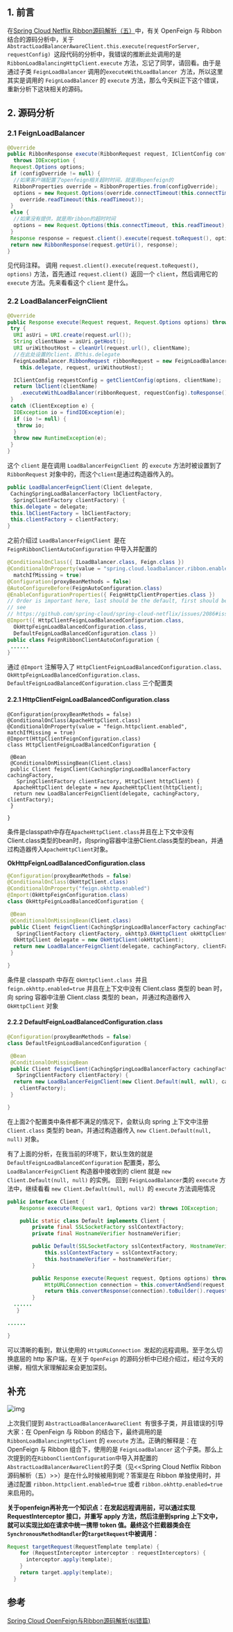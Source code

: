 ## 1. 前言

在[Spring Cloud Netflix Ribbon源码解析（五）](https://zhuanlan.zhihu.com/p/498939068)中，有关 OpenFeign 与 Ribbon 结合的源码分析中，关于`AbstractLoadBalancerAwareClient.this.execute(requestForServer, requestConfig) `这段代码的分析中，我错误的推断此处调用的是 `RibbonLoadBalancingHttpClient.execute` 方法，忘记了同学，请回看。由于是通过子类 `FeignLoadBalancer` 调用的`executeWithLoadBalancer `方法，所以这里其实是调用的 `FeignLoadBalancer` 的 `execute` 方法，那么今天纠正下这个错误，重新分析下这块相关的源码。

## 2. 源码分析

### 2.1 FeignLoadBalancer

```java
@Override
public RibbonResponse execute(RibbonRequest request, IClientConfig configOverride)
  throws IOException {
 Request.Options options;
 if (configOverride != null) {
  //如果客户端配置了openfeign相关超时时间，就是用openfeign的
  RibbonProperties override = RibbonProperties.from(configOverride);
  options = new Request.Options(override.connectTimeout(this.connectTimeout),
    override.readTimeout(this.readTimeout));
 }
 else {
  //如果没有提供，就是用ribbon的超时时间
  options = new Request.Options(this.connectTimeout, this.readTimeout);
 }
 Response response = request.client().execute(request.toRequest(), options);
 return new RibbonResponse(request.getUri(), response);
}
```

见代码注释。 调用 `request.client().execute(request.toRequest(), options)` 方法，首先通过 `request.client() `返回一个 `client`，然后调用它的 `execute` 方法。先来看看这个 `client` 是什么。

### 2.2 LoadBalancerFeignClient

```java
@Override
public Response execute(Request request, Request.Options options) throws IOException {
 try {
  URI asUri = URI.create(request.url());
  String clientName = asUri.getHost();
  URI uriWithoutHost = cleanUrl(request.url(), clientName);
  //在此处设置的client，即this.delegate
  FeignLoadBalancer.RibbonRequest ribbonRequest = new FeignLoadBalancer.RibbonRequest(
    this.delegate, request, uriWithoutHost);

  IClientConfig requestConfig = getClientConfig(options, clientName);
  return lbClient(clientName)
    .executeWithLoadBalancer(ribbonRequest, requestConfig).toResponse();
 }
 catch (ClientException e) {
  IOException io = findIOException(e);
  if (io != null) {
   throw io;
  }
  throw new RuntimeException(e);
 }
}
```

这个 `client` 是在调用 `LoadBalancerFeignClient `的 `execute` 方法时被设置到了 `RibbonRequest` 对象中的，而这个`client`是通过构造器传入的。

```java
public LoadBalancerFeignClient(Client delegate,
 CachingSpringLoadBalancerFactory lbClientFactory,
  SpringClientFactory clientFactory) {
 this.delegate = delegate;
 this.lbClientFactory = lbClientFactory;
 this.clientFactory = clientFactory;
}
```

之前介绍过 `LoadBalancerFeignClient `是在 `FeignRibbonClientAutoConfiguration` 中导入并配置的

```java
@ConditionalOnClass({ ILoadBalancer.class, Feign.class })
@ConditionalOnProperty(value = "spring.cloud.loadbalancer.ribbon.enabled",
  matchIfMissing = true)
@Configuration(proxyBeanMethods = false)
@AutoConfigureBefore(FeignAutoConfiguration.class)
@EnableConfigurationProperties({ FeignHttpClientProperties.class })
// Order is important here, last should be the default, first should be optional
// see
// https://github.com/spring-cloud/spring-cloud-netflix/issues/2086#issuecomment-316281653
@Import({ HttpClientFeignLoadBalancedConfiguration.class,
  OkHttpFeignLoadBalancedConfiguration.class,
  DefaultFeignLoadBalancedConfiguration.class })
public class FeignRibbonClientAutoConfiguration {
 ......
}
```

通过 `@Import` 注解导入了 `HttpClientFeignLoadBalancedConfiguration.class、OkHttpFeignLoadBalancedConfiguration.class、DefaultFeignLoadBalancedConfiguration.class` 三个配置类

#### 2.2.1 HttpClientFeignLoadBalancedConfiguration.class

```text
@Configuration(proxyBeanMethods = false)
@ConditionalOnClass(ApacheHttpClient.class)
@ConditionalOnProperty(value = "feign.httpclient.enabled", matchIfMissing = true)
@Import(HttpClientFeignConfiguration.class)
class HttpClientFeignLoadBalancedConfiguration {

 @Bean
 @ConditionalOnMissingBean(Client.class)
 public Client feignClient(CachingSpringLoadBalancerFactory cachingFactory,
   SpringClientFactory clientFactory, HttpClient httpClient) {
  ApacheHttpClient delegate = new ApacheHttpClient(httpClient);
  return new LoadBalancerFeignClient(delegate, cachingFactory, clientFactory);
 }

}
```

条件是classpath中存在`ApacheHttpClient.class`并且在上下文中没有Client.class类型的bean时，向spring容器中注册Client.class类型的bean，并通过构造器传入`ApacheHttpClient`对象。

**OkHttpFeignLoadBalancedConfiguration.class**

```java
@Configuration(proxyBeanMethods = false)
@ConditionalOnClass(OkHttpClient.class)
@ConditionalOnProperty("feign.okhttp.enabled")
@Import(OkHttpFeignConfiguration.class)
class OkHttpFeignLoadBalancedConfiguration {

 @Bean
 @ConditionalOnMissingBean(Client.class)
 public Client feignClient(CachingSpringLoadBalancerFactory cachingFactory,
   SpringClientFactory clientFactory, okhttp3.OkHttpClient okHttpClient) {
  OkHttpClient delegate = new OkHttpClient(okHttpClient);
  return new LoadBalancerFeignClient(delegate, cachingFactory, clientFactory);
 }

}
```

条件是 classpath 中存在 `OkHttpClient.class `并且 `feign.okhttp.enabled=true` 并且在上下文中没有 Client.class 类型的 bean 时，向 spring 容器中注册 Client.class 类型的 bean，并通过构造器传入 `OkHttpClient` 对象

#### 2.2.2 DefaultFeignLoadBalancedConfiguration.class

```java
@Configuration(proxyBeanMethods = false)
class DefaultFeignLoadBalancedConfiguration {

 @Bean
 @ConditionalOnMissingBean
 public Client feignClient(CachingSpringLoadBalancerFactory cachingFactory,
   SpringClientFactory clientFactory) {
  return new LoadBalancerFeignClient(new Client.Default(null, null), cachingFactory,
    clientFactory);
 }

}
```

在上面2个配置类中条件都不满足的情况下，会默认向 spring 上下文中注册 `Client.class` 类型的 bean，并通过构造器传入 `new Client.Default(null, null)` 对象。

有了上面的分析，在我当前的环境下，默认生效的就是 `DefaultFeignLoadBalancedConfiguration` 配置类，那么 `LoadBalancerFeignClient` 构造器中接收到的 client 就是 `new Client.Default(null, null)` 的实例。 回到 `FeignLoadBalancer`类的 `execute` 方法中，继续看看 `new Client.Default(null, null) `的 `execute` 方法调用情况

```java
public interface Client {
    Response execute(Request var1, Options var2) throws IOException;

    public static class Default implements Client {
        private final SSLSocketFactory sslContextFactory;
        private final HostnameVerifier hostnameVerifier;

        public Default(SSLSocketFactory sslContextFactory, HostnameVerifier hostnameVerifier) {
            this.sslContextFactory = sslContextFactory;
            this.hostnameVerifier = hostnameVerifier;
        }

        public Response execute(Request request, Options options) throws IOException {
            HttpURLConnection connection = this.convertAndSend(request, options);
            return this.convertResponse(connection).toBuilder().request(request).build();
        }
  ......
   }

......

}
```

可以清晰的看到，默认使用的 `HttpURLConnection `发起的远程调用。至于怎么切换底层的 http 客户端，在关于 `OpenFeign` 的源码分析中已经介绍过，经过今天的讲解，相信大家理解起来会更加深刻。

## **补充**

![img](http://blog-1259650185.cosbj.myqcloud.com/img/202205/07/1651904544.jpg)

上次我们提到 `AbstractLoadBalancerAwareClient `有很多子类，并且错误的引导大家：在 OpenFeign 与 Ribbon 的结合下，最终调用的是 `RibbonLoadBalancingHttpClient` 的 `execute` 方法。正确的解释是：在 OpenFeign 与 Ribbon 组合下，使用的是 `FeignLoadBalancer` 这个子类。那么上次提到的在`RibbonClientConfiguration`中导入并配置的`AbstractLoadBalancerAwareClient`的子类（见<<Spring Cloud Netflix Ribbon源码解析（五）>>）是在什么时候被用到呢？答案是在 Ribbon 单独使用时，并通过配置 `ribbon.httpclient.enabled=true` 或者 `ribbon.okhttp.enabled=true` 来启用的。

**关于openfeign再补充一个知识点：在发起远程调用前，可以通过实现 RequestInterceptor 接口，并重写 apply 方法，然后注册到spring 上下文中，就可以实现比如在请求中统一携带 token 值。最终这个拦截器类会在`SynchronousMethodHandler`的`targetRequest`中被调用：**

```java
Request targetRequest(RequestTemplate template) {
    for (RequestInterceptor interceptor : requestInterceptors) {
      interceptor.apply(template);
    }
    return target.apply(template);
  }
```



## 参考

[Spring Cloud OpenFeign与Ribbon源码解析(纠错篇)](https://zhuanlan.zhihu.com/p/500959570)

